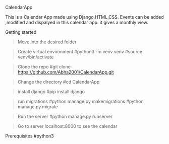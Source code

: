 CalendarApp

This is a Calendar App made using Django,HTML,CSS. Events can be added ,modified and dispalyed in this calendar app. it gives a monthly view.

Getting started

>Move into the desired folder

>Create virtual environment
#python3 -m venv venv
#source venv/bin/activate  

>Clone the repo
#git clone https://github.com/Abha2001/CalendarApp.git

>Change the directory
#cd CalendarApp

>install django
#pip install django

>run migrations
#python manage.py makemigrations
#python manage.py migrate

>Run the server
#python manage.py runserver

>Go to server localhost:8000 to see the calendar

Prerequisites
#python3









